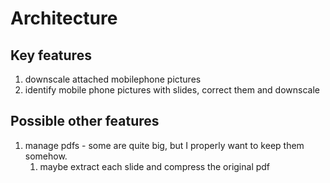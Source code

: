 # Architecture

## Key features

1. downscale attached mobilephone pictures
2. identify mobile phone pictures with slides, correct them and downscale

## Possible other features

1. manage pdfs - some are quite big, but I properly want to keep them somehow.
   1. maybe extract each slide and compress the original pdf